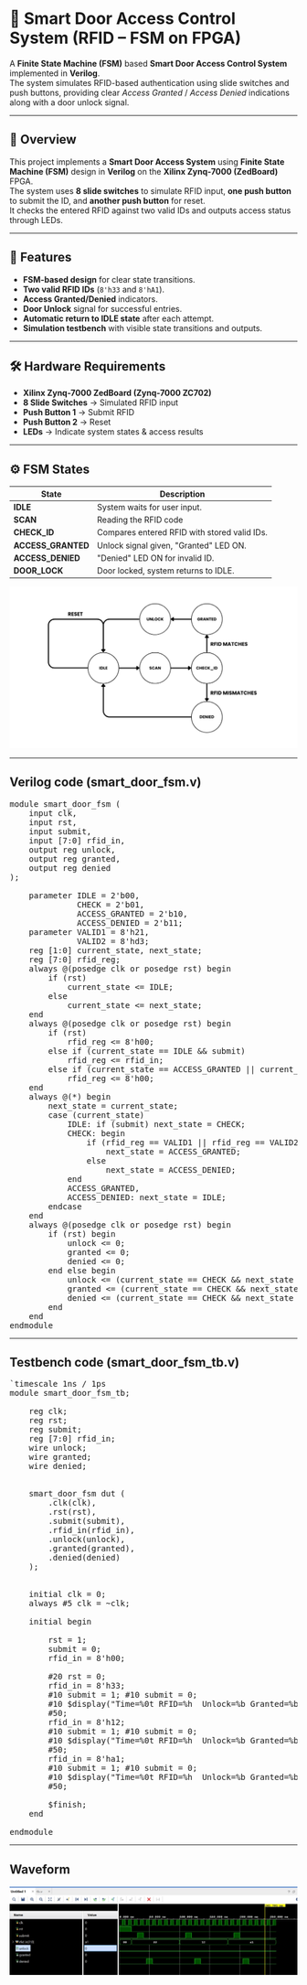 # 🔐 Smart Door Access Control System (RFID – FSM on FPGA)

A **Finite State Machine (FSM)** based **Smart Door Access Control System** implemented in **Verilog**.  
The system simulates RFID-based authentication using slide switches and push buttons, providing clear *Access Granted* / *Access Denied* indications along with a door unlock signal.

---

## 📌 Overview
This project implements a **Smart Door Access System** using **Finite State Machine (FSM)** design in **Verilog** on the **Xilinx Zynq-7000 (ZedBoard)** FPGA.  
The system uses **8 slide switches** to simulate RFID input, **one push button** to submit the ID, and **another push button** for reset.  
It checks the entered RFID against two valid IDs and outputs access status through LEDs.

---

## 🎯 Features
- **FSM-based design** for clear state transitions.
- **Two valid RFID IDs** (`8'h33` and `8'hA1`).
- **Access Granted/Denied** indicators.
- **Door Unlock** signal for successful entries.
- **Automatic return to IDLE state** after each attempt.
- **Simulation testbench** with visible state transitions and outputs.

---

## 🛠 Hardware Requirements
- **Xilinx Zynq-7000 ZedBoard (Zynq-7000 ZC702)**
- **8 Slide Switches** → Simulated RFID input
- **Push Button 1** → Submit RFID
- **Push Button 2** → Reset
- **LEDs** → Indicate system states & access results

---

## ⚙️ FSM States
| State | Description |
|-------|-------------|
| **IDLE** | System waits for user input. |
|**SCAN** | Reading the RFID code |
| **CHECK_ID** | Compares entered RFID with stored valid IDs. |
| **ACCESS_GRANTED** | Unlock signal given, "Granted" LED ON. |
| **ACCESS_DENIED** | "Denied" LED ON for invalid ID. |
| **DOOR_LOCK** | Door locked, system returns to IDLE. |

![STATE](https://github.com/Muthukumarj-42/smart-door-fsm/blob/c939e130490b5be1438129fe11093c0646f9b8c4/Images/FSM%20STATE%20DIAGRAM.png)

---
## Verilog code (smart_door_fsm.v)
<pre>module smart_door_fsm (
    input clk,
    input rst,
    input submit,
    input [7:0] rfid_in,
    output reg unlock,
    output reg granted,
    output reg denied
);

    parameter IDLE = 2'b00,
              CHECK = 2'b01,
              ACCESS_GRANTED = 2'b10,
              ACCESS_DENIED = 2'b11;
    parameter VALID1 = 8'h21,
              VALID2 = 8'hd3;
    reg [1:0] current_state, next_state;
    reg [7:0] rfid_reg;
    always @(posedge clk or posedge rst) begin
        if (rst)
            current_state <= IDLE;
        else
            current_state <= next_state;
    end
    always @(posedge clk or posedge rst) begin
        if (rst)
            rfid_reg <= 8'h00;
        else if (current_state == IDLE && submit)
            rfid_reg <= rfid_in;
        else if (current_state == ACCESS_GRANTED || current_state == ACCESS_DENIED)
            rfid_reg <= 8'h00;
    end
    always @(*) begin
        next_state = current_state;
        case (current_state)
            IDLE: if (submit) next_state = CHECK;
            CHECK: begin
                if (rfid_reg == VALID1 || rfid_reg == VALID2)
                    next_state = ACCESS_GRANTED;
                else
                    next_state = ACCESS_DENIED;
            end
            ACCESS_GRANTED,
            ACCESS_DENIED: next_state = IDLE;
        endcase
    end
    always @(posedge clk or posedge rst) begin
        if (rst) begin
            unlock <= 0;
            granted <= 0;
            denied <= 0;
        end else begin
            unlock <= (current_state == CHECK && next_state == ACCESS_GRANTED);
            granted <= (current_state == CHECK && next_state == ACCESS_GRANTED);
            denied <= (current_state == CHECK && next_state == ACCESS_DENIED);
        end
    end
endmodule</pre>

---

## Testbench code (smart_door_fsm_tb.v)
<pre>`timescale 1ns / 1ps
module smart_door_fsm_tb;

    reg clk;
    reg rst;
    reg submit;
    reg [7:0] rfid_in;
    wire unlock;
    wire granted;
    wire denied;


    smart_door_fsm dut (
        .clk(clk),
        .rst(rst),
        .submit(submit),
        .rfid_in(rfid_in),
        .unlock(unlock),
        .granted(granted),
        .denied(denied)
    );


    initial clk = 0;
    always #5 clk = ~clk;

    initial begin
     
        rst = 1;
        submit = 0;
        rfid_in = 8'h00;

        #20 rst = 0;
        rfid_in = 8'h33;
        #10 submit = 1; #10 submit = 0;
        #10 $display("Time=%0t RFID=%h  Unlock=%b Granted=%b Denied=%b", $time, rfid_in, unlock, granted, denied);
        #50;
        rfid_in = 8'h12;
        #10 submit = 1; #10 submit = 0;
        #10 $display("Time=%0t RFID=%h  Unlock=%b Granted=%b Denied=%b", $time, rfid_in, unlock, granted, denied);
        #50;
        rfid_in = 8'ha1;
        #10 submit = 1; #10 submit = 0;
        #10 $display("Time=%0t RFID=%h  Unlock=%b Granted=%b Denied=%b", $time, rfid_in, unlock, granted, denied);
        #50;

        $finish;
    end

endmodule</pre>

---

## Waveform

![image ](https://github.com/Muthukumarj-42/smart-door-fsm/blob/d34c248c3e0a9bc855ed3aaa3d299cf9988a8627/Images/FSM-GRAPH.jpg)


